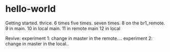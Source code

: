 # hello-world
Getting started.
thrice.
6 times
five times.
seven times.
8 on the br1_remote.
9 in main.
10 in local main.
11 in remote main
12 in local

Revive:
experiment 1: change in master in the remote....
experiment 2: change in master in the local..
